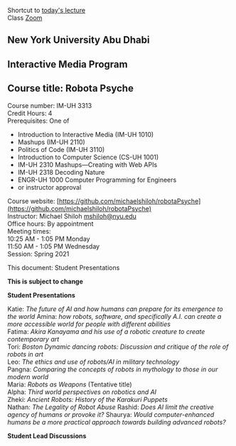 Shortcut to [today's lecture](lectureNotes.md/#todays-lecture)    
Class [Zoom](https://nyu.zoom.us/j/97015960666)  

## New York University Abu Dhabi  
## Interactive Media Program
## Course title: Robota Psyche  
Course number: IM-UH 3313  
Credit Hours: 4       
Prerequisites: One of  
- Introduction to Interactive Media (IM-UH 1010)
- Mashups (IM-UH 2110)
- Politics of Code (IM-UH 3110)
- Introduction to Computer Science (CS-UH 1001)
- IM-UH 2310 Mashups—Creating with Web APIs
- IM-UH 2318 Decoding Nature
- ENGR-UH 1000 Computer Programming for Engineers
- or instructor approval  

Course website:
[https://github.com/michaelshiloh/robotaPsyche](https://github.com/michaelshiloh/robotaPsyche)    
Instructor: Michael Shiloh mshiloh@nyu.edu    
Office hours: By appointment  
Meeting times:        
10:25 AM - 1:05 PM Monday      
11:50 AM - 1:05 PM Wednesday      
Session: Spring 2021     

This document: Student Presentations

**This is subject to change**

**Student Presentations**

Katie: *The future of AI and how humans can prepare for its emergence to the
world*
Amina: *how robots, software, and specifically A.I. can create a more accessible world for people with different abilities*     
Fatima: *Akira Kanayama and his use of a robotic creature to create contemporary art*  
Tori: *Boston Dynamic dancing robots: Discussion and critique of the role of robots in art*  
Leo: *The ethics and use of robots/AI in military technology*  
Pangna: *Comparing the concepts of robots in mythology to those in our modern world*  
Maria: *Robots as Weapons* (Tentative title)  
Alpha: *Third world perspectives on robotics and AI*   
Zheki: *Ancient Robots: History of the Karakuri Puppets*  
Nathan: *The Legality of Robot Abuse*
Rashid: *Does AI limit the creative agency of humans or provoke it?*
Shaurya: *Would computer-enhanced humans be a more practical approach towards
building advanced robots?*

**Student Lead Discussions**



